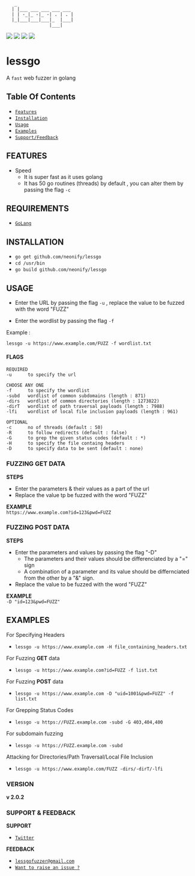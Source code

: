        _
      | |___ ___ ___ ___ ___
      | | -_|_ -|_ -| . | . |
      |_|___|___|___|_  |___|
                    |___|
<img src="https://img.shields.io/badge/Language-Golang-orange">    <img src="https://img.shields.io/badge/License-GNU GPL v3.0-white">
<img src="https://img.shields.io/badge/Author-Neonify-blue">      <img src="https://img.shields.io/badge/Credits-NeGo-green">


# lessgo
A `fast` web fuzzer in golang

## Table Of Contents
* <a href="#FEATURES">`Features`</a> 
* <a href="#INSTALLATION">`Installation`</a>
* <a href="#USAGE">`Usage`</a>
* <a href="#EXAMPLES">`Examples`</a>
* <a href="#SUPPORT & FEEDBACK">`Support/Feedback`</a>

## FEATURES
* Speed
   * It is super fast as it uses golang
   * It has 50 go routines (threads) by default , you can alter them by passing
the flag `-c`

## REQUIREMENTS
* <a href="https://golang.org">`GoLang`</a>

## INSTALLATION
* `go get github.com/neonify/lessgo`
* `cd /usr/bin`
* `go build github.com/neonify/lessgo`


## USAGE 

* Enter the URL by passing the flag `-u` , replace the value to be fuzzed with the word "FUZZ"

* Enter the wordlist by passing the flag `-f`

Example : 
```
lessgo -u https://www.example.com/FUZZ -f wordlist.txt
```

#### FLAGS
```
REQUIRED
-u      to specify the url 

CHOOSE ANY ONE 
-f      to specify the wordlist
-subd   wordlist of common subdomains (length : 871)
-dirs   wordlist of common directories (length : 1273822)
-dirT   wordlist of path traversal payloads (length : 7988)
-lfi    wordlist of local file inclusion payloads (length : 961)

OPTIONAL 
-c      no of threads (default : 50)
-R      to follow redirects (default : false)
-G      to grep the given status codes (default : *)
-H      to specify the file containg headers
-D      to specify data to be sent (default : none)
```
### FUZZING GET DATA
__STEPS__
* Enter the parameters & their values as a part of the url
* Replace the value tp be fuzzed with the word "FUZZ" 

__EXAMPLE__ \
`https://www.example.com?id=123&pwd=FUZZ`

### FUZZING POST DATA 
__STEPS__
* Enter the parameters and values by passing the flag "-D"
    * The parameters and their values should be differenciated by a "=" sign
    * A combination of a parameter and its value should be differnciated
from the other by a "&" sign.
* Replace the value to be fuzzed with the word "FUZZ" 

__EXAMPLE__ \
`-D "id=123&pwd=FUZZ"`

## EXAMPLES
For Specifying Headers 
* `lessgo -u https://www.example.com -H file_containing_headers.txt`

For Fuzzing __GET__ data
* `lessgo -u https://www.example.com?id=FUZZ -f list.txt`

For Fuzzing __POST__ data
* `lessgo -u https://www.example.com -D "uid=1001&pwd=FUZZ" -f list.txt`

For Grepping Status Codes
* `lessgo -u https://FUZZ.example.com -subd -G 403,404,400`

For subdomain fuzzing
* `lessgo -u https://FUZZ.example.com -subd`

Attacking for Directories/Path Traversal/Local File Inclusion
* `lessgo -u https://www.example.com/FUZZ -dirs/-dirT/-lfi`


### VERSION
<strong>v 2.0.2</strong>

### SUPPORT & FEEDBACK

__SUPPORT__
* <a href="https://mobile.twitter.com/neonify4">`Twitter`</a>

__FEEDBACK__
* <a href="mailto:lessgofuzzer@gmail.com">`lessgofuzzer@gmail.com`</a>
* <a href="https://github.com/neonify/lessgo/issues">`Want to raise an issue ?`</a>

